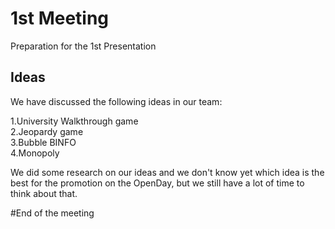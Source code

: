 # 1st Meeting

Preparation for the 1st Presentation

## Ideas

We have discussed the following ideas in our team:

1.University Walkthrough game <br>
2.Jeopardy game <br>
3.Bubble BINFO <br>
4.Monopoly <br>

We did some research on our ideas and we don't know yet which idea is the best for the promotion on the OpenDay, but we still have a lot of time to think about that.

#End of the meeting
